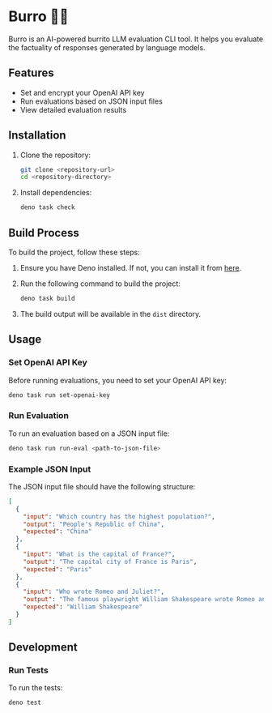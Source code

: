 # Burro 🫏🌯

Burro is an AI-powered burrito LLM evaluation CLI tool. It helps you evaluate the factuality of responses generated by language models.

## Features

- Set and encrypt your OpenAI API key
- Run evaluations based on JSON input files
- View detailed evaluation results

## Installation

1. Clone the repository:
    ```sh
    git clone <repository-url>
    cd <repository-directory>
    ```

2. Install dependencies:
    ```sh
    deno task check
    ```

## Build Process

To build the project, follow these steps:

1. Ensure you have Deno installed. If not, you can install it from [here](https://deno.land/#installation).

2. Run the following command to build the project:
    ```sh
    deno task build
    ```

3. The build output will be available in the `dist` directory.

## Usage

### Set OpenAI API Key

Before running evaluations, you need to set your OpenAI API key:

```sh
deno task run set-openai-key
```

### Run Evaluation

To run an evaluation based on a JSON input file:

```sh
deno task run run-eval <path-to-json-file>
```

### Example JSON Input

The JSON input file should have the following structure:

```json
[
  {
    "input": "Which country has the highest population?",
    "output": "People's Republic of China",
    "expected": "China"
  },
  {
    "input": "What is the capital of France?",
    "output": "The capital city of France is Paris",
    "expected": "Paris"
  },
  {
    "input": "Who wrote Romeo and Juliet?",
    "output": "The famous playwright William Shakespeare wrote Romeo and Juliet",
    "expected": "William Shakespeare"
  }
]
```

## Development

### Run Tests

To run the tests:

```sh
deno test
```
